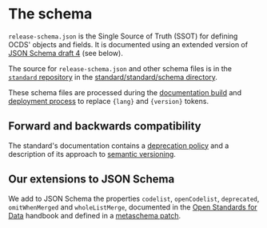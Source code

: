 # The schema

`release-schema.json` is the Single Source of Truth (SSOT) for defining OCDS' objects and fields. It is documented using an extended version of [JSON Schema draft 4](https://tools.ietf.org/html/draft-zyp-json-schema-04) (see below).

The source for `release-schema.json` and other schema files is in the [`standard` repository](https://github.com/open-contracting/standard) in the [standard/standard/schema directory](https://github.com/open-contracting/standard/tree/HEAD/standard/schema).

These schema files are processed during the [documentation build](technical/build) and [deployment process](technical/deployment) to replace `{lang}` and `{version}` tokens.

## Forward and backwards compatibility

The standard's documentation contains a [deprecation policy](http://standard.open-contracting.org/latest/en/schema/deprecation/) and a description of its approach to [semantic versioning](http://standard.open-contracting.org/latest/en/support/governance/#versions).

## Our extensions to JSON Schema

We add to JSON Schema the properties `codelist`, `openCodelist`, `deprecated`, `omitWhenMerged` and `wholeListMerge`, documented in the [Open Standards for Data](http://os4d.opendataservices.coop/development/schema/#extended-json-schema) handbook and defined in a [metaschema patch](https://github.com/open-contracting/standard/tree/HEAD/standard/schema/metaschema). 

